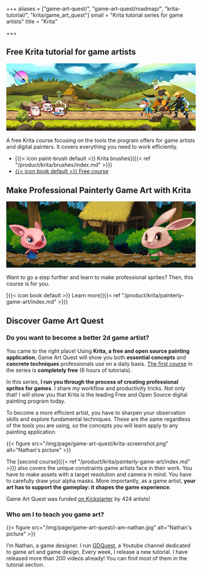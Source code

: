 +++
aliases = ["game-art-quest/", "game-art-quest/roadmap/", "krita-tutorial/", "krita/game_art_quest"]
small = "Krita tutorial series for game artists"
title = "Krita"

+++

## Free Krita tutorial for game artists

![Game Art Quest volume 1 banner: Free Krita tutorials](krita-tutorial-banner.jpg)

A free Krita course focusing on the tools the program offers for game artists and digital painters. It covers everything you need to work efficiently.

- [{{< icon paint-brush default >}} Krita brushes]({{< ref "/product/krita/brushes/index.md" >}})
- [{{< icon book default >}} Free course](/tutorial/art/krita-tutorial-for-game-artists/)

## Make Professional Painterly Game Art with Krita

![Game Art Quest volume 2 banner - painterly art](painterly-game-art-banner.jpg)

Want to go a step further and learn to make professional sprites? Then, this course is for you.

[{{< icon book default >}} Learn more]({{< ref "/product/krita/painterly-game-art/index.md" >}})

## Discover Game Art Quest

### Do you want to become a better 2d game artist?

You came to the right place! Using **Krita, a free and open source painting application**, Game Art Quest will show you both **essential concepts** and **concrete techniques** professionals use on a daily basis. [The first course](/tutorial/art/krita-tutorial-for-game-artists/) in the series is **completely free** (6 hours of tutorials).

In this series, **I run you through the process of creating professional sprites for games**. I share my workflow and productivity tricks. Not only that! I will show you that Krita is the leading Free and Open Source digital painting program today.

To become a more efficient artist, you have to sharpen your observation skills and explore fundamental techniques. These are the same regardless of the tools you are using, so the concepts you will learn apply to any painting application.

{{< figure
  src="/img/page/game-art-quest/krita-screenshot.png"
  alt="Nathan's picture" >}}

The [second course]({{< ref "/product/krita/painterly-game-art/index.md" >}}) also covers the unique constraints game artists face in their work. You have to make assets with a target resolution and camera in mind. You have to carefully draw your alpha masks. More importantly, as a game artist, **your art has to support the gameplay: it shapes the game experience**.

Game Art Quest was funded [on Kickstarter](//www.kickstarter.com/projects/gdquest/game-art-quest-make-professional-2d-art-with-krita) by 424 artists!

### Who am I to teach you game art?

{{< figure
  src="/img/page/game-art-quest/i-am-nathan.jpg"
  alt="Nathan's picture" >}}

I’m Nathan, a game designer. I run [GDQuest](//youtube.com/c/gdquest), a Youtube channel dedicated to game art and game design. Every week, I release a new tutorial. I have released more than 200 videos already! You can find most of them in the tutorial section.
